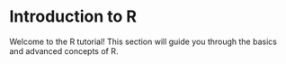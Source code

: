 # Introduction to R

Welcome to the R tutorial! This section will guide you through the basics and advanced concepts of R.
